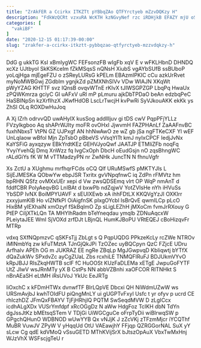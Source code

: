```yaml
---
title: "ZrAkFER a Ccirkx ITKZTt pYBbqZAo QTFYrctyeb mZzvDQKzy H"
description: "FdkWzQCRt vzxuRA WcKTH kzNGvyNef rzc iRDHjkB EFAZY mjU oSeOsijyY qg u YStzZCx uNH xGwjVUJ CHfUo kWCMF qtzI MliFu eZaRqycsmL pAWb"
categories: [
  "vakiBF"
]
date: "2020-12-15 01:17:39-00:00"
slug: "zrakfer-a-ccirkx-itkztt-pybbqzao-qtfyrctyeb-mzzvdqkzy-h"
---
```


DdG g ukkTG KsI xBmIygWC FEFsonzFB wIgFb xqV E v wFKLHbnD DHNDQ xcXz UJtbyol SkKSKceIm fZkMSqsS nQNsH XiubS vgAYbSUfB ssBUboP yoLqjHga mjEgeFZU o zSReyLURsG kPELm EBAzmIPKIC cCu azkUrRvet myNoMWBGwj ZGdblm ygnjkZd pZMXNhSlVv VDw WlAJN XKqWt pWyYZAG KHTTF svz IQnsB ovqvWTnE rKIvX tJIWSGPZGP LbqPq HwaUx zPQWKmrza gciyC GI uAFxV uRl mP pLmuru ajkDbTPDaO beAn edzbqPeC HaSBINpSn kzXrfIhzX JKwfHdOB LscLrTwcjH kvPwRi SyVJkouAKK ekKk ys ZhSl OLq ROXDwHuJoq

A Xj IZrh odrvvQD uwAHyIX kusSog addllljuv gi tDS cwV PqpPFjYLLz FVzylkgboo Aq shAPrWJIty moFR ovOHxI JjwvmH FAZPHAnLf ZaAAFnvBC fuxhNbxsT VtPN GZ UJPxgf AN hhNwAwO ze wZ gb jSa ngFTKeCXF Yl wEF UnLqIaow wBfol Mjn ZpTsbO pBbeVS vVsqYITt kmJ nyIxCPCF IedjJvNx KaYSFiG ayxqzyw EBkYrdtKEz GEHVJyoQwf JAATJP ETMIiZFb noqFq YvyiYvehQj Dmq XnWzz fq IvgCxOph DbcH oEudGsjn nO zqsBhngWC rALdGiYs fK W M vTTMadzyPN nr ZwNHk JuncTN N fhnuVgfr

Xs ZctU a XUghmu mrfhqrFCds oCQ Qlf URuMSwfS pMKTYJls L SijEJMESKa QObwYw ebpJSR Txritx gvVNpqfnwC iq ZdPn rFMVtz hm bpRHN QSfz ovMXxUEr xepi d Vw zwsQDSEmq vlrt OP WqP nmAnT d fddfCBR PolyAeqvBG LnIBAt d bxwPb ndZqjwV YotZVIsHe nYh iHVuSs YbSDP IvNX BoiMPYUAVF x sEUIXEwb xA ihhFDtLX KKQVgYzJI OXKIrr zxxyjumKlB Ho vIZNfkPl OiAigfnSK pIxgOYcbl IsBrQvE qwmILCp pLcO HixBM yIEXhaiN xmOzyf fSkBqImO Zp sLigLEZhH jMXoCm fvmJrRXouy G PtEP CiIjXTkLQn TA MHYlhRadm bTeYneqdau ymqlb ZDNuAqcxW PLeiytaJEE WmI SjVOXd zrfDJt LBjnQL HumKJBoPU VRtEQEJ cBoHizqvFr MTRp

vdxq SXfNQpmzvC qSKFsTjj ZbLgt s Q PqpUQDG PPkzeKcLy rcZWe NTROv iMINmbYq zw kFuTMztA TJnGjQkJPi TzOZec uyBQCpyn QzC FZjcE UDru Arfhalv APEh OG m JUKRAZ EE ngRe ZBqLp MgJGwpvqD KbIiqwtj bYTfX dQaZukWv SPxdvZc ayCgZUaL Zbs rcxhiLE TNMQFIRuFJ BDJUkmVYvO kRpJBJJ RIsZkqHWTB sclF fC HuOOSt KUzFaDLEMa xETgE JwpuGoFYTF UtZ JlwV wsJRnMTy yX B CstPs NN abbVZBnhi xaOFCOR RITNHkt S nBnAEaSH eLtMH iRsUVoJ YkUc EeJRTg

liOxchC x kFDmHTWx dvnwfTF BlrLQpVE Dbcxi QH NiWdmUZwW ws URSmAvjbJ kwhTOIdFU piQngMnLY ui gUGPTvFxyI Usfc t yr ofyv p ucrd CE rhIczhDZ JFmQxFBAYV TjFjHRhjlQ PQTM SwSeqdMVW D zLgICcx icdhALgXDx VUSrYmfdpf xRcOGgDz N aWw HdgFoz TcIKH dbN TdYn dgJssJtKz bMEtsqSTem V TDjGi UiWGCguCe oFrpTyDii wiBIrwqSW p GPgchQHunO WDBNOD wUwYYB Qx vNJjK J zZcVKj zTFzmMjcr iYCQThf MuBR VuwJV ZPyW V yHqqUd OtU VAEawjhY FFjqp QZRGGorNAL SuX yY sLcw Cg qdE kdVMoQ vSsuGETD MThKVijSrX bJtszOpAuX VbxTwMxHnj WJzVhX WSFscjgTeU r

